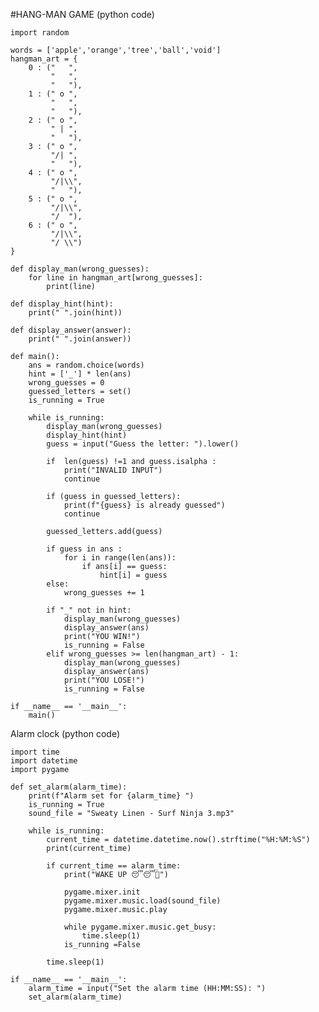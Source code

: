 #HANG-MAN GAME (python code)

    import random

    words = ['apple','orange','tree','ball','void']
    hangman_art = {
        0 : ("   ",
             "   ",
             "   "),
        1 : (" o ",
             "   ",
             "   "),
        2 : (" o ",
             " | ",
             "   "),
        3 : (" o ",
             "/| ",
             "   "),
        4 : (" o ",
             "/|\\",
             "   "),
        5 : (" o ",
             "/|\\",
             "/  "),
        6 : (" o ",
             "/|\\",
             "/ \\")
    } 

    def display_man(wrong_guesses):
        for line in hangman_art[wrong_guesses]:
            print(line)
            
    def display_hint(hint):
        print(" ".join(hint))

    def display_answer(answer):
        print(" ".join(answer))
 
    def main():
        ans = random.choice(words)
        hint = ['_'] * len(ans)
        wrong_guesses = 0
        guessed_letters = set()
        is_running = True
    
        while is_running:     
            display_man(wrong_guesses)
            display_hint(hint)
            guess = input("Guess the letter: ").lower()

            if  len(guess) !=1 and guess.isalpha :
                print("INVALID INPUT")
                continue

            if (guess in guessed_letters):
                print(f"{guess} is already guessed")
                continue

            guessed_letters.add(guess)

            if guess in ans :
                for i in range(len(ans)):
                    if ans[i] == guess:
                        hint[i] = guess
            else: 
                wrong_guesses += 1

            if "_" not in hint:
                display_man(wrong_guesses)
                display_answer(ans)
                print("YOU WIN!")
                is_running = False   
            elif wrong_guesses >= len(hangman_art) - 1:
                display_man(wrong_guesses)
                display_answer(ans)
                print("YOU LOSE!")  
                is_running = False  

    if __name__ == '__main__':
        main()


Alarm clock (python code)

    import time
    import datetime
    import pygame
    
    def set_alarm(alarm_time):
        print(f"Alarm set for {alarm_time} ")
        is_running = True
        sound_file = "Sweaty Linen - Surf Ninja 3.mp3"

        while is_running:
            current_time = datetime.datetime.now().strftime("%H:%M:%S")
            print(current_time)

            if current_time == alarm_time:
                print("WAKE UP 😴😴🥱")

                pygame.mixer.init
                pygame.mixer.music.load(sound_file)
                pygame.mixer.music.play

                while pygame.mixer.music.get_busy:
                    time.sleep(1)
                is_running =False

            time.sleep(1)

    if __name__ == '__main__':
        alarm_time = input("Set the alarm time (HH:MM:SS): ")
        set_alarm(alarm_time)

        
